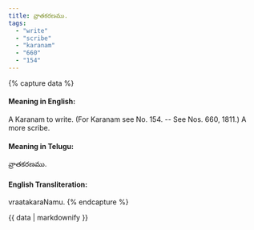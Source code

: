 ```yaml
---
title: వ్రాతకరణము.
tags:
  - "write"
  - "scribe"
  - "karanam"
  - "660"
  - "154"
---
```


{% capture data %}
#### Meaning in English:
A Karanam to write.
(For Karanam see No. 154. -- See Nos. 660, 1811.)
A more scribe.

#### Meaning in Telugu:
వ్రాతకరణము.

#### English Transliteration:
vraatakaraNamu.
{% endcapture %}

{{ data | markdownify }}

